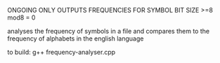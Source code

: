 ONGOING ONLY OUTPUTS FREQUENCIES FOR SYMBOL BIT SIZE >=8 mod8 = 0

analyses the frequency of symbols in a file and compares them to the frequency of alphabets in the english language

to build: g++ frequency-analyser.cpp
